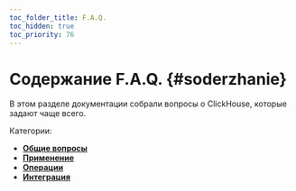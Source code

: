 ```yaml
---
toc_folder_title: F.A.Q.
toc_hidden: true
toc_priority: 76
---
```


# Содержание F.A.Q. {#soderzhanie}

В этом разделе документации собрали вопросы о ClickHouse, которые задают чаще всего.

Категории:

-   **[Общие вопросы](../faq/general/index.md)** 
-   **[Применение](../faq/use-cases/index.md)**
-   **[Операции](../faq/operations/index.md)**  
-   **[Интеграция](../faq/integration/index.md)**

